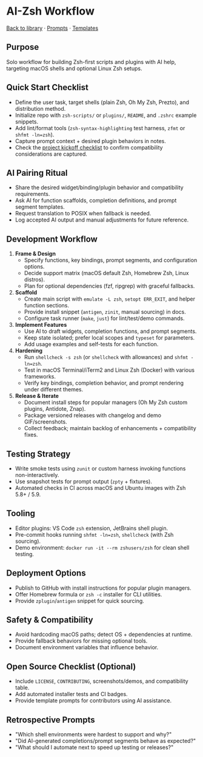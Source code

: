 # AI-Zsh Workflow

[Back to library](../README.md) · [Prompts](../prompts/ai-prompt-zsh.txt) · [Templates](../templates/README.md)

## Purpose
Solo workflow for building Zsh-first scripts and plugins with AI help, targeting macOS shells and optional Linux Zsh setups.

## Quick Start Checklist
- Define the user task, target shells (plain Zsh, Oh My Zsh, Prezto), and distribution method.
- Initialize repo with `zsh-scripts/` or `plugins/`, `README`, and `.zshrc` example snippets.
- Add lint/format tools (`zsh-syntax-highlighting` test harness, `zfmt` or `shfmt -ln=zsh`).
- Capture prompt context + desired plugin behaviors in notes.
- Check the [project kickoff checklist](../templates/project-kickoff-checklist.md) to confirm compatibility considerations are captured.

## AI Pairing Ritual
- Share the desired widget/binding/plugin behavior and compatibility requirements.
- Ask AI for function scaffolds, completion definitions, and prompt segment templates.
- Request translation to POSIX when fallback is needed.
- Log accepted AI output and manual adjustments for future reference.

## Development Workflow
1. **Frame & Design**
   - Specify functions, key bindings, prompt segments, and configuration options.
   - Decide support matrix (macOS default Zsh, Homebrew Zsh, Linux distros).
   - Plan for optional dependencies (fzf, ripgrep) with graceful fallbacks.
2. **Scaffold**
   - Create main script with `emulate -L zsh`, `setopt ERR_EXIT`, and helper function sections.
   - Provide install snippet (`antigen`, `zinit`, manual sourcing) in docs.
   - Configure task runner (`make`, `just`) for lint/test/demo commands.
3. **Implement Features**
   - Use AI to draft widgets, completion functions, and prompt segments.
   - Keep state isolated; prefer local scopes and `typeset` for parameters.
   - Add usage examples and self-tests for each function.
4. **Hardening**
   - Run `shellcheck -s zsh` (or `shellcheck` with allowances) and `shfmt -ln=zsh`.
   - Test in macOS Terminal/iTerm2 and Linux Zsh (Docker) with various frameworks.
   - Verify key bindings, completion behavior, and prompt rendering under different themes.
5. **Release & Iterate**
   - Document install steps for popular managers (Oh My Zsh custom plugins, Antidote, Znap).
   - Package versioned releases with changelog and demo GIF/screenshots.
   - Collect feedback; maintain backlog of enhancements + compatibility fixes.

## Testing Strategy
- Write smoke tests using `zunit` or custom harness invoking functions non-interactively.
- Use snapshot tests for prompt output (`zpty` + fixtures).
- Automated checks in CI across macOS and Ubuntu images with Zsh 5.8+ / 5.9.

## Tooling
- Editor plugins: VS Code `zsh` extension, JetBrains shell plugin.
- Pre-commit hooks running `shfmt -ln=zsh`, `shellcheck` (with Zsh sourcing).
- Demo environment: `docker run -it --rm zshusers/zsh` for clean shell testing.

## Deployment Options
- Publish to GitHub with install instructions for popular plugin managers.
- Offer Homebrew formula or `zsh -c` installer for CLI utilities.
- Provide `zplugin`/`antigen` snippet for quick sourcing.

## Safety & Compatibility
- Avoid hardcoding macOS paths; detect OS + dependencies at runtime.
- Provide fallback behaviors for missing optional tools.
- Document environment variables that influence behavior.

## Open Source Checklist (Optional)
- Include `LICENSE`, `CONTRIBUTING`, screenshots/demos, and compatibility table.
- Add automated installer tests and CI badges.
- Provide template prompts for contributors using AI assistance.

## Retrospective Prompts
- "Which shell environments were hardest to support and why?"
- "Did AI-generated completions/prompt segments behave as expected?"
- "What should I automate next to speed up testing or releases?"
